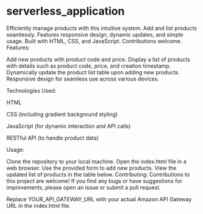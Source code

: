 # serverless_application
Efficiently manage products with this intuitive system. Add and list products seamlessly. Features responsive design, dynamic updates, and simple usage. Built with HTML, CSS, and JavaScript. Contributions welcome.
Features:

Add new products with product code and price.
Display a list of products with details such as product code, price, and creation timestamp.
Dynamically update the product list table upon adding new products.
Responsive design for seamless use across various devices.

Technologies Used:

HTML

CSS (including gradient background styling)

JavaScript (for dynamic interaction and API calls)

RESTful API (to handle product data)

Usage:

Clone the repository to your local machine.
Open the index.html file in a web browser.
Use the provided form to add new products.
View the updated list of products in the table below.
Contributing:
Contributions to this project are welcome! If you find any bugs or have suggestions for improvements, please open an issue or submit a pull request.


Replace YOUR_API_GATEWAY_URL with your actual Amazon API Gateway URL in the index.html file.

